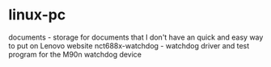 # linux-pc

documents - storage for documents that I don't have an quick and easy way to put on Lenovo website
nct688x-watchdog - watchdog driver and test program for the M90n watchdog device
